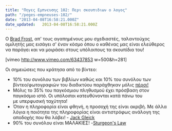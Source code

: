 ```yaml
---
title: "Πηγες Εμπνευσης 102: Περι σκουπιδιων ο λογος"
path: "/peges-empneuses-102/"
date: "2013-04-08T16:58:21.000Z"
date_updated:   2013-04-08T16:58:21.000Z
---
```


Ο <a title="Brad Frost Web" href="bradfrostweb.com">Brad Frost</a>, απ' τους αγαπημένους μου σχεδιαστές, ταλαντούχος ομιλητής μας εισάγει σ' έναν κόσμο όπου ο καθένας μας είναι ελεύθερος να παράγει και να μοιράσει στους υπόλοιπους τα σκουπίδια του!

[vimeo http://www.vimeo.com/63437853 w=500&amp;h=281]

Οι σημειώσεις που κράτησα από το βίντεο:
<ul>
	<li>10% του συνόλου των βιβλίων καθώς και 10% του συνόλου των βίντεο/φωτογραφιών του διαδικτύου παράχθηκαν μόλις <span style="text-decoration:underline;">πέρσι!</span></li>
	<li>Μόλις το 35% του παγκόσμιου πληθυσμού έχει πρόσβαση στον παγκόσμιο ιστό. Οι υπόλοιποι κατευθύνονται κατά πάνω του με υπερφυσική ταχύτητα!</li>
	<li>Όταν η πληροφορία είναι φθηνή, η προσοχή της είναι ακριβή. Με άλλα λόγια η ποιότητα της πληροφορίας είναι αντιστρόφως ανάλογη της αποδοχής που θα λάβει! - <a title="James Gleick" href="http://en.wikipedia.org/wiki/James_Gleick">Jack Gleick</a></li>
	<li>90% του συνόλου είναι ΜΑΛΑΚΙΕΣ! -<a title="Sturgeon's Law" href="http://en.wikipedia.org/wiki/Sturgeon's_Law">Sturgeon's Law</a></li>
</ul>
